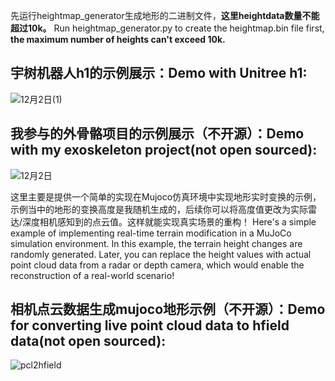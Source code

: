 先运行heightmap_generator生成地形的二进制文件，**这里heightdata数量不能超过10k。**  Run heightmap_generator.py to create the heightmap.bin file first, **the maximum number of heights can't exceed 10k.** 

## 宇树机器人h1的示例展示：Demo with Unitree h1:

![12月2日(1)](https://github.com/user-attachments/assets/486c312d-0a4c-4e68-b6e3-ad154563920f)

## 我参与的外骨骼项目的示例展示（不开源）：Demo with my exoskeleton project(not open sourced):

![12月2日](https://github.com/user-attachments/assets/10d1c6a7-ce05-482a-8821-a4e7618ccc2b)

这里主要是提供一个简单的实现在Mujoco仿真环境中实现地形实时变换的示例，示例当中的地形的变换高度是我随机生成的，后续你可以将高度值更改为实际雷达/深度相机感知到的点云值。这样就能实现真实场景的重构！  Here's a simple example of implementing real-time terrain modification in a MuJoCo simulation environment. In this example, the terrain height changes are randomly generated. Later, you can replace the height values with actual point cloud data from a radar or depth camera, which would enable the reconstruction of a real-world scenario!

## 相机点云数据生成mujoco地形示例（不开源）：Demo for converting live point cloud data to hfield data(not open sourced):

![pcl2hfield](https://github.com/user-attachments/assets/fc3abe86-3eed-4769-a615-d10c7b512360)



